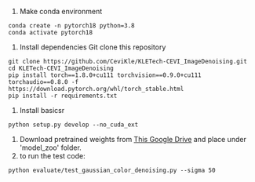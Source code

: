 
1. Make conda environment
```
conda create -n pytorch18 python=3.8
conda activate pytorch18
```

1. Install dependencies
Git clone this repository
```
git clone https://github.com/CeviKle/KLETech-CEVI_ImageDenoising.git
cd KLETech-CEVI_ImageDenoising
pip install torch==1.8.0+cu111 torchvision==0.9.0+cu111 torchaudio==0.8.0 -f https://download.pytorch.org/whl/torch_stable.html
pip install -r requirements.txt
```

1. Install basicsr
```
python setup.py develop --no_cuda_ext
```

1. Download pretrained weights from [This Google Drive](https://drive.google.com/drive/folders/1XTz_xwm6u9ZSbUcRFq8ObSPSalp2GAkT?usp=sharing) and place under 'model_zoo' folder. 
2. to run the test code: 
```
python evaluate/test_gaussian_color_denoising.py --sigma 50
```

